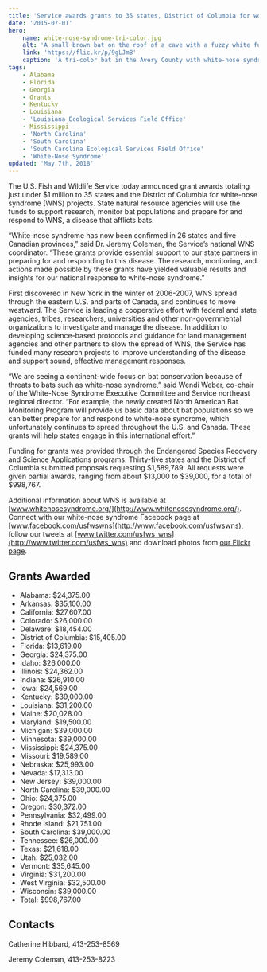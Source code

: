 ```yaml
---
title: 'Service awards grants to 35 states, District of Columbia for work on deadly bat disease'
date: '2015-07-01'
hero:
    name: white-nose-syndrome-tri-color.jpg
    alt: 'A small brown bat on the roof of a cave with a fuzzy white fungus on its nose.'
    link: 'https://flic.kr/p/9gLJmB'
    caption: 'A tri-color bat in the Avery County with white-nose syndrome. Photo by Gabrielle Graeter, NCWRC.'
tags:
    - Alabama
    - Florida
    - Georgia
    - Grants
    - Kentucky
    - Louisiana
    - 'Louisiana Ecological Services Field Office'
    - Mississippi
    - 'North Carolina'
    - 'South Carolina'
    - 'South Carolina Ecological Services Field Office'
    - 'White-Nose Syndrome'
updated: 'May 7th, 2018'
---
```


The U.S. Fish and Wildlife Service today announced grant awards totaling just under $1 million to 35 states and the District of Columbia for white-nose syndrome (WNS) projects. State natural resource agencies will use the funds to support research, monitor bat populations and prepare for and respond to WNS, a disease that afflicts bats.

“White-nose syndrome has now been confirmed in 26 states and five Canadian provinces,” said Dr. Jeremy Coleman, the Service’s national WNS coordinator. “These grants provide essential support to our state partners in preparing for and responding to this disease. The research, monitoring, and actions made possible by these grants have yielded valuable results and insights for our national response to white-nose syndrome.”

First discovered in New York in the winter of 2006-2007, WNS spread through the eastern U.S. and parts of Canada, and continues to move westward. The Service is leading a cooperative effort with federal and state agencies, tribes, researchers, universities and other non-governmental organizations to investigate and manage the disease. In addition to developing science-based protocols and guidance for land management agencies and other partners to slow the spread of WNS, the Service has funded many research projects to improve understanding of the disease and support sound, effective management responses.

“We are seeing a continent-wide focus on bat conservation because of threats to bats such as white-nose syndrome,” said Wendi Weber, co-chair of the White-Nose Syndrome Executive Committee and Service northeast regional director. “For example, the newly created North American Bat Monitoring Program will provide us basic data about bat populations so we can better prepare for and respond to white-nose syndrome, which unfortunately continues to spread throughout the U.S. and Canada. These grants will help states engage in this international effort.”

Funding for grants was provided through the Endangered Species Recovery and Science Applications programs. Thirty-five states and the District of Columbia submitted proposals requesting $1,589,789\. All requests were given partial awards, ranging from about $13,000 to $39,000, for a total of $998,767.

Additional information about WNS is available at [www.whitenosesyndrome.org/](http://www.whitenosesyndrome.org/). Connect with our white-nose syndrome Facebook page at [www.facebook.com/usfwswns](http://www.facebook.com/usfwswns), follow our tweets at [www.twitter.com/usfws_wns](http://www.twitter.com/usfws_wns) and download photos from [our Flickr page](http://www.flickr.com/photos/usfwshq/collections/72157626455036388/).

## Grants Awarded

* Alabama: $24,375.00
* Arkansas: $35,100.00
* California: $27,607.00
* Colorado: $26,000.00
* Delaware: $18,454.00
* District of Columbia: $15,405.00
* Florida: $13,619.00
* Georgia: $24,375.00
* Idaho: $26,000.00
* Illinois: $24,362.00
* Indiana: $26,910.00
* Iowa: $24,569.00
* Kentucky: $39,000.00
* Louisiana: $31,200.00
* Maine: $20,028.00
* Maryland: $19,500.00
* Michigan: $39,000.00
* Minnesota: $39,000.00
* Mississippi: $24,375.00
* Missouri: $19,589.00
* Nebraska: $25,993.00
* Nevada: $17,313.00
* New Jersey: $39,000.00
* North Carolina: $39,000.00
* Ohio: $24,375.00
* Oregon: $30,372.00
* Pennsylvania: $32,499.00
* Rhode Island: $21,751.00
* South Carolina: $39,000.00
* Tennessee: $26,000.00
* Texas: $21,618.00
* Utah: $25,032.00
* Vermont: $35,645.00
* Virginia: $31,200.00
* West Virginia: $32,500.00
* Wisconsin: $39,000.00
* Total: $998,767.00

## Contacts

Catherine Hibbard, 413-253-8569

Jeremy Coleman, 413-253-8223
